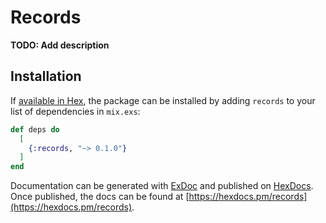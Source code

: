 # Records

**TODO: Add description**

## Installation

If [available in Hex](https://hex.pm/docs/publish), the package can be installed
by adding `records` to your list of dependencies in `mix.exs`:

```elixir
def deps do
  [
    {:records, "~> 0.1.0"}
  ]
end
```

Documentation can be generated with [ExDoc](https://github.com/elixir-lang/ex_doc)
and published on [HexDocs](https://hexdocs.pm). Once published, the docs can
be found at [https://hexdocs.pm/records](https://hexdocs.pm/records).

